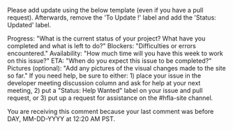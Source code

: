 Please add update using the below template (even if you have a pull request). Afterwards, remove the 'To Update !' label and add the 'Status: Updated' label.

Progress: "What is the current status of your project? What have you completed and what is left to do?"
Blockers: "Difficulties or errors encountered."
Availability: "How much time will you have this week to work on this issue?"
ETA: "When do you expect this issue to be completed?"
Pictures (optional): "Add any pictures of the visual changes made to the site so far."
If you need help, be sure to either: 1) place your issue in the developer meeting discussion column and ask for help at your next meeting, 2) put a "Status: Help Wanted" label on your issue and pull request, or 3) put up a request for assistance on the #hfla-site channel.

You are receiving this comment because your last comment was before DAY, MM-DD-YYYY at 12:20 AM PST.
